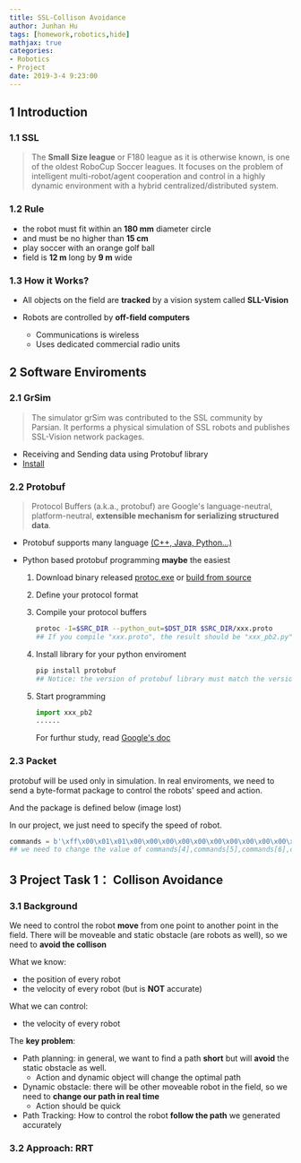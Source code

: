 ```yaml
---
title: SSL-Collison Avoidance
author: Junhan Hu
tags: [homework,robotics,hide]
mathjax: true
categories:
- Robotics
- Project
date: 2019-3-4 9:23:00
---
```


## 1 Introduction

### 1.1 SSL

> The **Small Size league** or F180 league as it is otherwise known, is one of the oldest RoboCup Soccer leagues. It focuses on the problem of intelligent multi-robot/agent cooperation and control in a highly dynamic environment with a hybrid centralized/distributed system.
>
> <!-- more -->

### 1.2 Rule

* the robot must fit within an **180 mm** diameter circle
* and must be no higher than **15 cm**
* play soccer with an orange golf ball
* field is **12 m** long by **9 m** wide

### 1.3 How it Works?

* All objects on the field are **tracked** by a vision system called **SLL-Vision**

* Robots are controlled by **off-field computers**
  * Communications is wireless
  * Uses dedicated commercial radio units

## 2 Software Enviroments

### 2.1 GrSim

> The simulator grSim was contributed to the SSL community by Parsian. It performs a physical simulation of SSL robots and publishes SSL-Vision network packages.

* Receiving and Sending data using Protobuf library
* [Install](https://github.com/RoboCup-SSL/grSim/blob/master/INSTALL.md)

### 2.2 Protobuf

> Protocol Buffers (a.k.a., protobuf) are Google's language-neutral, platform-neutral, **extensible mechanism for serializing structured data**. 

* Protobuf supports many language [(C++, Java, Python…)](https://github.com/protocolbuffers/protobuf#protobuf-runtime-installation)

* Python based protobuf programming **maybe** the easiest

  1. Download binary released [protoc.exe](https://github.com/protocolbuffers/protobuf/releases) or [build from source](https://github.com/protocolbuffers/protobuf/blob/master/src/README.md)

  2. Define your protocol format

  3. Compile your protocol buffers

     ```bash
     protoc -I=$SRC_DIR --python_out=$DST_DIR $SRC_DIR/xxx.proto
     ## If you compile "xxx.proto", the result should be "xxx_pb2.py"
     ```

  4. Install library for your python enviroment

     ```bash
     pip install protobuf
     ## Notice: the version of protobuf library must match the version of the compile tool(protoc.exe)
     ```

  5. Start programming

     ```python
     import xxx_pb2
     ......
     ```

      For furthur study, read [Google's doc](https://developers.google.com/protocol-buffers/docs/pythontutorial)

### 2.3 Packet

protobuf will be used only in simulation. In real enviroments, we need to send a byte-format package to control the robots' speed and action.

And the package is defined below (image lost)

 In our project, we just need to specify the speed of robot.

```python
commands = b'\xff\x00\x01\x01\x00\x00\x00\x00\x00\x00\x00\x00\x00\x00\x00\x00\x00\x00\x00\x00\x00\x07\x00\x00\x00'
## we need to change the value of commands[4],commands[5],commands[6],commands[7]

```



## 3  Project Task 1： Collison Avoidance

### 3.1 Background

We need to control the robot **move** from one point to another point in the field. There will be moveable and static obstacle (are robots as well), so we need to **avoid the collison** 

What we know:

* the position of every robot
* the velocity of every robot (but is **NOT** accurate)

What we can control:

* the velocity of every robot

The **key problem**:

* Path planning: in general, we want to find a path **short** but will **avoid** the static obstacle as well.
  * Action and dynamic object will change the optimal path
* Dynamic obstacle:  there will be other moveable robot in the field, so we need to **change our path in real time**
  * Action should be quick
* Path Tracking: How to control the robot **follow the path** we generated accurately

### 3.2 Approach: RRT



